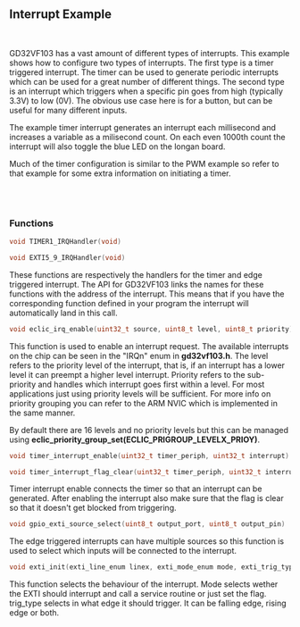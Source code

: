 <br>

## Interrupt Example

<br>

GD32VF103 has a vast amount of different types of interrupts. This example shows how to configure two types of interrupts.
The first type is a timer triggered interrupt. The timer can be used to generate periodic interrupts which can be used for a great number of different things. The second type is an interrupt which triggers when a specific pin goes from high (typically 3.3V) to low (0V). The obvious use case here is for a button, but can be useful for many different inputs.

The example timer interrupt generates an interrupt each millisecond and increases a variable as a milisecond count. On each even 1000th count the interrupt will also toggle the blue LED on the longan board.

Much of the timer configuration is similar to the PWM example so refer to that example for some extra information on initiating a timer.

<br><br>

### Functions
```c
void TIMER1_IRQHandler(void)

void EXTI5_9_IRQHandler(void)
```
These functions are respectively the handlers for the timer and edge triggered interrupt. The API for GD32VF103 links the names for these functions with the address of the interrupt. This means that if you have the corresponding function defined in your program the interrupt will automatically land in this call.

```c
void eclic_irq_enable(uint32_t source, uint8_t level, uint8_t priority);
```
This function is used to enable an interrupt request. The available interrupts on the chip can be seen in the "IRQn" enum in **gd32vf103.h**. The level refers to the priority level of the interrupt, that is, if an interrupt has a lower level it can preempt a higher level interrupt. Priority refers to the sub-priority and handles which interrupt goes first within a level. For most applications just using priority levels will be sufficient. For more info on priority grouping you can refer to the ARM NVIC which is implemented in the same manner.

By default there are 16 levels and no priority levels but this can be managed using **eclic_priority_group_set(ECLIC_PRIGROUP_LEVELX_PRIOY)**. 

```c
void timer_interrupt_enable(uint32_t timer_periph, uint32_t interrupt)

void timer_interrupt_flag_clear(uint32_t timer_periph, uint32_t interrupt)
```
Timer interrupt enable connects the timer so that an interrupt can be generated. After enabling the interrupt also make sure that the flag is clear so that it doesn't get blocked from triggering.
```c
void gpio_exti_source_select(uint8_t output_port, uint8_t output_pin)
```
The edge triggered interrupts can have multiple sources so this function is used to select which inputs will be connected to the interrupt.
```c
void exti_init(exti_line_enum linex, exti_mode_enum mode, exti_trig_type_enum trig_type)
```
This function selects the behaviour of the interrupt. Mode selects wether the EXTI should interrupt and call a service routine or just set the flag. trig_type selects in what edge it should trigger. It can be falling edge, rising edge or both.


